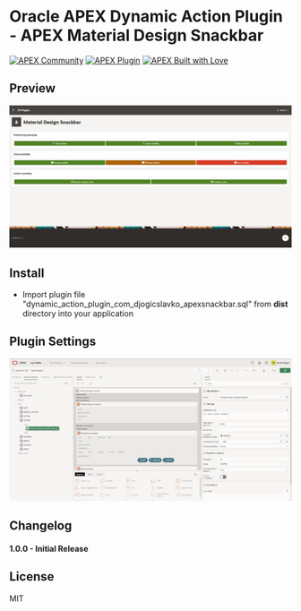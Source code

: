 # Oracle APEX Dynamic Action Plugin - APEX Material Design Snackbar

[![APEX Community](https://cdn.rawgit.com/Dani3lSun/apex-github-badges/78c5adbe/badges/apex-community-badge.svg)](https://github.com/Dani3lSun/apex-github-badges) [![APEX Plugin](https://cdn.rawgit.com/Dani3lSun/apex-github-badges/b7e95341/badges/apex-plugin-badge.svg)](https://github.com/Dani3lSun/apex-github-badges)
[![APEX Built with Love](https://cdn.rawgit.com/Dani3lSun/apex-github-badges/7919f913/badges/apex-love-badge.svg)](https://github.com/Dani3lSun/apex-github-badges)

## Preview
![](https://github.com/djoga98/apex-plugin-snackbar/blob/main/apex_snackbar.png)

## Install
- Import plugin file "dynamic_action_plugin_com_djogicslavko_apexsnackbar.sql" from **dist** directory into your application

## Plugin Settings
![](https://github.com/djoga98/apex-plugin-snackbar/blob/main/how_to_use.png)

## Changelog
#### 1.0.0 - Initial Release

## License
MIT
